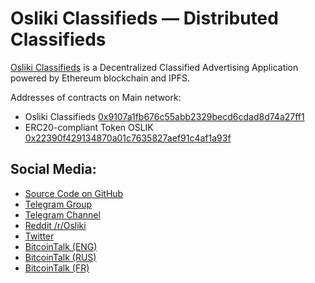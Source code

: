# Osliki Classifieds — Distributed Classifieds

[Osliki Classifieds](https://osliki.github.io/classi) is a Decentralized Classified Advertising Application powered by Ethereum blockchain and IPFS.

Addresses of contracts on Main network:

- Osliki Classifieds [0x9107a1fb676c55abb2329becd6cdad8d74a27ff1 ](https://etherscan.io/address/0x9107a1fb676c55abb2329becd6cdad8d74a27ff1#readContract)
- ERC20-compliant Token OSLIK [0x22390f429134870a01c7635827aef91c4af1a93f ](https://etherscan.io/address/0x22390f429134870a01c7635827aef91c4af1a93f#readContract)


## Social Media:

*   [Source Code on GitHub](https://github.com/osliki "Github")
*   [Telegram Group](https://t.me/joinchat/Gu2JzkhJyDWBIwaruTSI4Q "Telegram Group Osliki")
*   [Telegram Channel](https://t.me/osliki_channel "Telegram Channel Osliki")
*   [Reddit /r/Osliki](https://www.reddit.com/r/Osliki/ "Reddit /r/Osliki")
*   [Twitter](https://twitter.com/OslikiNet "Twitter Osliki")
*   [BitcoinTalk (ENG)](https://bitcointalk.org/index.php?topic=3296322 "BitcoinTalk (ENG)")
*   [BitcoinTalk (RUS)](https://bitcointalk.org/index.php?topic=3178617 "BitcoinTalk (RUS)")
*   [BitcoinTalk (FR)](https://bitcointalk.org/index.php?topic=3206783 "BitcoinTalk (FR)")
